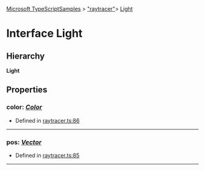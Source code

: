 [Microsoft TypeScriptSamples](../index.md) >  ["raytracer"](../modules/_raytracer_.md)>  [Light](../interfaces/_raytracer_.light.md)
# Interface Light


## Hierarchy
**Light**










## Properties

<a id="color"></a>

###  color:  *[Color](../classes/_raytracer_.color.md)* 







* Defined in [raytracer.ts:86](https://github.com/tgreyuk/typedoc-plugin-markdown/blob/04105dc/samples/src/microsoft/raytracer.ts#L86)






----
<a id="pos"></a>

###  pos:  *[Vector](../classes/_raytracer_.vector.md)* 







* Defined in [raytracer.ts:85](https://github.com/tgreyuk/typedoc-plugin-markdown/blob/04105dc/samples/src/microsoft/raytracer.ts#L85)






----


